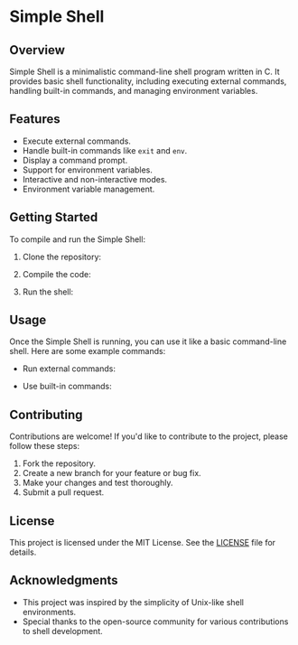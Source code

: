 # Simple Shell

## Overview

Simple Shell is a minimalistic command-line shell program written in C. It provides basic shell functionality, including executing external commands, handling built-in commands, and managing environment variables.

## Features

- Execute external commands.
- Handle built-in commands like `exit` and `env`.
- Display a command prompt.
- Support for environment variables.
- Interactive and non-interactive modes.
- Environment variable management.

## Getting Started

To compile and run the Simple Shell:

1. Clone the repository:


2. Compile the code:


3. Run the shell:


## Usage

Once the Simple Shell is running, you can use it like a basic command-line shell. Here are some example commands:

- Run external commands:


- Use built-in commands:


## Contributing

Contributions are welcome! If you'd like to contribute to the project, please follow these steps:

1. Fork the repository.
2. Create a new branch for your feature or bug fix.
3. Make your changes and test thoroughly.
4. Submit a pull request.

## License

This project is licensed under the MIT License. See the [LICENSE](LICENSE) file for details.

## Acknowledgments

- This project was inspired by the simplicity of Unix-like shell environments.
- Special thanks to the open-source community for various contributions to shell development.

